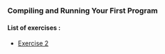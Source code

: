### Compiling and Running Your First Program

#### List of exercises :

* [Exercise 2](https://github.com/j0mma/programming-languages/blob/main/C/book-answers/programming-in-c/chap2/Exercise2-2.c)
